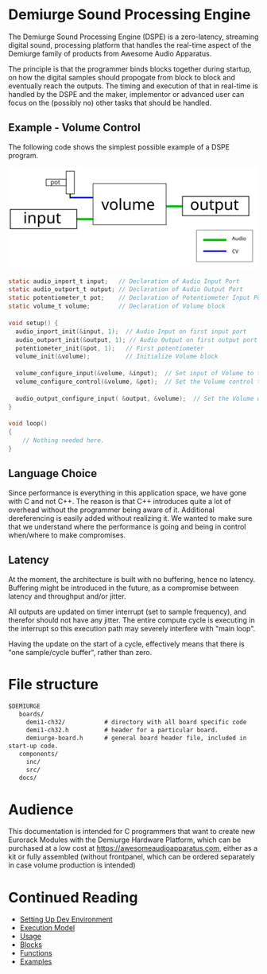 # Demiurge Sound Processing Engine

The Demiurge Sound Processing Engine (DSPE) is a zero-latency, streaming digital 
sound, processing platform that handles the real-time aspect of the Demiurge
family of products from Awesome Audio Apparatus.

The principle is that the programmer binds blocks together during startup,
on how the digital samples should propogate from block to block and eventually
reach the outputs. The timing and execution of that in real-time is handled
by the DSPE and the maker, implementor or advanced user can focus on the
(possibly no) other tasks that should be handled.

## Example - Volume Control
The following code shows the simplest possible example of a DSPE program. 

![Visual of Block model](docs/blocks-principle.svg)

```C
static audio_inport_t input;   // Declaration of Audio Input Port
static audio_outport_t output; // Declaration of Audio Output Port
static potentiometer_t pot;    // Declaration of Potentiometer Input Port
static volume_t volume;        // Declaration of Volume block

void setup() {
  audio_inport_init(&input, 1);  // Audio Input on first input port
  audio_outport_init(&output, 1); // Audio Output on first output port
  potentiometer_init(&pot, 1);   // First potentiometer
  volume_init(&volume);          // Initialize Volume block
  
  volume_configure_input(&volume, &input);  // Set input of Volume to the Input Port.
  volume_configure_control(&volume, &pot);  // Set the Volume control to the Potentiometer
  
  audio_output_configure_input( &output, &volume);  // Set the Volume output to the Audio Output port
}

void loop()
{
    // Nothing needed here.
}
```

## Language Choice
Since performance is everything in this application space, we have gone with C
and not C++. The reason is that C++ introduces quite a lot of overhead without
the programmer being aware of it. Additional dereferencing is easily added without
realizing it. We wanted to make sure that we understand where the performance is 
going and being in control when/where to make compromises.

## Latency
At the moment, the architecture is built with no buffering, hence no latency.
Buffering might be introduced in the future, as a compromise between latency and
throughput and/or jitter.

All outputs are updated on timer interrupt (set to sample frequency), and therefor
should not have any jitter. The entire compute cycle is executing in the interrupt
so this execution path may severely interfere with "main loop".

Having the update on the start of a cycle, effectively means that there is "one
sample/cycle buffer", rather than zero.

# File structure
```
$DEMIURGE
   boards/
     demi1-ch32/           # directory with all board specific code
     demi1-ch32.h          # header for a particular board.
     demiurge-board.h      # general board header file, included in start-up code.
   components/
     inc/
     src/
   docs/  
```
# Audience
This documentation is intended for C programmers that want to create new
Eurorack Modules with the Demiurge Hardware Platform, which can be purchased
at a low cost at https://awesomeaudioapparatus.com, either as a kit or
fully assembled (without frontpanel, which can be ordered separately in
case volume production is intended)


# Continued Reading
   * [Setting Up Dev Environment](docs/devenv.md)
   * [Execution Model](docs/model.md)
   * [Usage](docs/usage.md)
   * [Blocks](docs/blocks.md)
   * [Functions](docs/functions.md)
   * [Examples](docs/examples.md)
   
